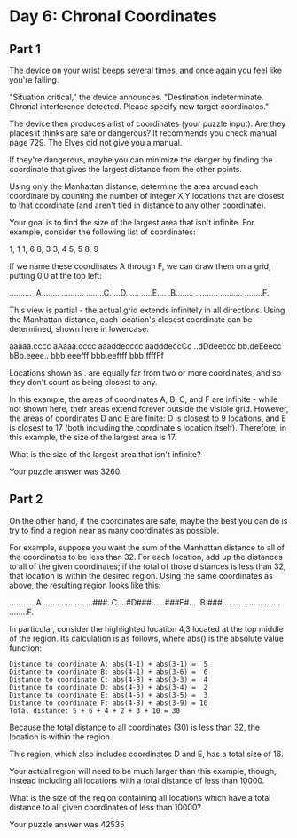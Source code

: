 # Day 6: Chronal Coordinates

## Part 1

The device on your wrist beeps several times, and once again you feel like you're falling.

"Situation critical," the device announces. "Destination indeterminate. Chronal interference detected. Please specify new target coordinates."

The device then produces a list of coordinates (your puzzle input). Are they places it thinks are safe or dangerous? It recommends you check manual page 729. The Elves did not give you a manual.

If they're dangerous, maybe you can minimize the danger by finding the coordinate that gives the largest distance from the other points.

Using only the Manhattan distance, determine the area around each coordinate by counting the number of integer X,Y locations that are closest to that coordinate (and aren't tied in distance to any other coordinate).

Your goal is to find the size of the largest area that isn't infinite. For example, consider the following list of coordinates:

1, 1
1, 6
8, 3
3, 4
5, 5
8, 9

If we name these coordinates A through F, we can draw them on a grid, putting 0,0 at the top left:

..........
.A........
..........
........C.
...D......
.....E....
.B........
..........
..........
........F.

This view is partial - the actual grid extends infinitely in all directions. Using the Manhattan distance, each location's closest coordinate can be determined, shown here in lowercase:

aaaaa.cccc
aAaaa.cccc
aaaddecccc
aadddeccCc
..dDdeeccc
bb.deEeecc
bBb.eeee..
bbb.eeefff
bbb.eeffff
bbb.ffffFf

Locations shown as . are equally far from two or more coordinates, and so they don't count as being closest to any.

In this example, the areas of coordinates A, B, C, and F are infinite - while not shown here, their areas extend forever outside the visible grid. However, the areas of coordinates D and E are finite: D is closest to 9 locations, and E is closest to 17 (both including the coordinate's location itself). Therefore, in this example, the size of the largest area is 17.

What is the size of the largest area that isn't infinite?

Your puzzle answer was 3260.

## Part 2

On the other hand, if the coordinates are safe, maybe the best you can do is try to find a region near as many coordinates as possible.

For example, suppose you want the sum of the Manhattan distance to all of the coordinates to be less than 32. For each location, add up the distances to all of the given coordinates; if the total of those distances is less than 32, that location is within the desired region. Using the same coordinates as above, the resulting region looks like this:

..........
.A........
..........
...###..C.
..#D###...
..###E#...
.B.###....
..........
..........
........F.

In particular, consider the highlighted location 4,3 located at the top middle of the region. Its calculation is as follows, where abs() is the absolute value function:

    Distance to coordinate A: abs(4-1) + abs(3-1) =  5
    Distance to coordinate B: abs(4-1) + abs(3-6) =  6
    Distance to coordinate C: abs(4-8) + abs(3-3) =  4
    Distance to coordinate D: abs(4-3) + abs(3-4) =  2
    Distance to coordinate E: abs(4-5) + abs(3-5) =  3
    Distance to coordinate F: abs(4-8) + abs(3-9) = 10
    Total distance: 5 + 6 + 4 + 2 + 3 + 10 = 30

Because the total distance to all coordinates (30) is less than 32, the location is within the region.

This region, which also includes coordinates D and E, has a total size of 16.

Your actual region will need to be much larger than this example, though, instead including all locations with a total distance of less than 10000.

What is the size of the region containing all locations which have a total distance to all given coordinates of less than 10000?

Your puzzle answer was 42535
